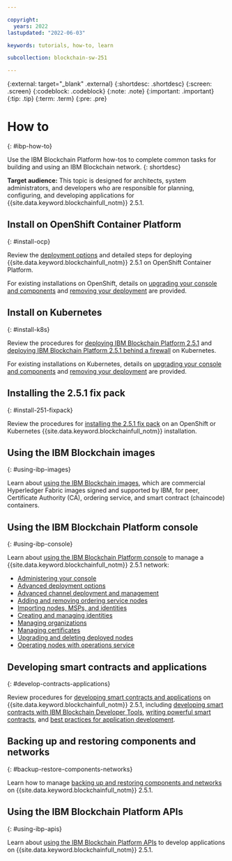 ```yaml
---

copyright:
  years: 2022
lastupdated: "2022-06-03"

keywords: tutorials, how-to, learn

subcollection: blockchain-sw-251

---
```


{:external: target="_blank" .external}
{:shortdesc: .shortdesc}
{:screen: .screen}
{:codeblock: .codeblock}
{:note: .note}
{:important: .important}
{:tip: .tip}
{:term: .term}
{:pre: .pre}


# How to
{: #ibp-how-to}

Use the IBM Blockchain Platform how-tos to complete common tasks for building and using an IBM Blockchain network. 
{: shortdesc}

**Target audience:** This topic is designed for architects, system administrators, and developers who are responsible 
for planning, configuring, and developing applications for {{site.data.keyword.blockchainfull_notm}} 2.5.1.


## Install on OpenShift Container Platform 
{: #install-ocp}

Review the [deployment options](howto-deployment-options.md) and detailed steps for 
deploying {{site.data.keyword.blockchainfull_notm}} 2.5.1 on OpenShift Container Platform. 

For existing installations on OpenShift, details on [upgrading your console and components](howto/console-upgrade-ocp.md) 
and [removing your deployment](howto/console-delete-ocp.md) are provided.


## Install on Kubernetes
{: #install-k8s}

Review the procedures for [deploying IBM Blockchain Platform 2.5.1](howto/console-deploy-k8.md) and 
[deploying IBM Blockchain Platform 2.5.1 behind a firewall](howto/console-deploy-k8-firewall.md) on Kubernetes.

For existing installations on Kubernetes, details on [upgrading your console and components](howto/console-upgrade-k8.md) and 
[removing your deployment](howto/console-delete-k8.md) are provided.


## Installing the 2.5.1 fix pack
{: #install-251-fixpack}

Review the procedures for [installing the 2.5.1 fix pack](howto/console-deploy-k8.md) on an OpenShift or  
Kubernetes {{site.data.keyword.blockchainfull_notm}} installation.


## Using the IBM Blockchain images
{: #using-ibp-images}

Learn about [using the IBM Blockchain images](internal/blockchain_images.md), which are commercial Hyperledger Fabric images 
signed and supported by IBM, for peer, Certificate Authority (CA), ordering service, and smart contract (chaincode) containers. 


## Using the IBM Blockchain Platform console
{: #using-ibp-console}

Learn about [using the IBM Blockchain Platform console](howto-using-ibp-console.md) to manage a {{site.data.keyword.blockchainfull_notm}} 2.5.1 network:

* [Administering your console](howto/console-ocp-manage.md)
* [Advanced deployment options](ibp-console-advanced-deployment.md)
* [Advanced channel deployment and management](ibp-console-advanced-channel.md)
* [Adding and removing ordering service nodes](ibp-console-add-remove-raft.md)
* [Importing nodes, MSPs, and identities](ibp-console-import-nodes.md)
* [Creating and managing identities](ibp-console-identities.md)
* [Managing organizations](ibp-console-organizations.md)
* [Managing certificates](ibp-console-certificates.md)
* [Upgrading and deleting deployed nodes](ibp-console-govern-components.md)
* [Operating nodes with operations service](/blockchain/blockchain-operations_service)


## Developing smart contracts and applications
{: #develop-contracts-applications}

Review procedures for [developing smart contracts and applications](howto-develop-contracts-applications.md) on 
{{site.data.keyword.blockchainfull_notm}} 2.5.1, including [developing smart contracts with IBM Blockchain Developer Tools](vscode-extension.md), 
[writing powerful smart contracts](write-powerful-smart-contracts.md), and [best practices for application development](best_practices.md). 


## Backing up and restoring components and networks
{: #backup-restore-components-networks}

Learn how to manage [backing up and restoring components and networks](backup-restore.md) on 
{{site.data.keyword.blockchainfull_notm}} 2.5.1.


## Using the IBM Blockchain Platform APIs
{: #using-ibp-apis}

Learn about [using the IBM Blockchain Platform APIs](howto/ibp-v2-apis.md) to develop applications 
on {{site.data.keyword.blockchainfull_notm}} 2.5.1.
